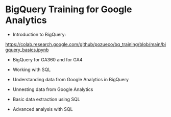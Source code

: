 # BigQuery Training for Google Analytics

* Introduction to BigQuery:

https://colab.research.google.com/github/pozueco/bq_training/blob/main/bigquery_basics.ipynb

* BigQuery for GA360 and for GA4

* Working with SQL

* Understanding data from Google Analytics in BigQuery

* Unnesting data from Google Analytics

* Basic data extraction using SQL

* Advanced analysis with SQL
